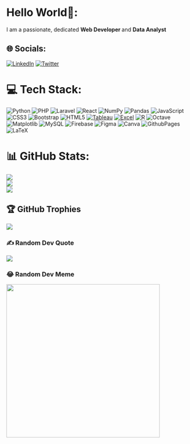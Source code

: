 # Hello World👋:
I am a passionate, dedicated <b>Web Developer </b> and <b>Data Analyst</b>

## 🌐 Socials:
[![LinkedIn](https://img.shields.io/badge/LinkedIn-%230077B5.svg?logo=linkedin&logoColor=white)](https://www.linkedin.com/in/samuel-ablordeppey-8b98bb251/)
[![Twitter](https://img.shields.io/badge/Twitter-%231DA1F2.svg?logo=Twitter&logoColor=white)](https://twitter.com/lucid_jhay) 

# 💻 Tech Stack:

![Python](https://img.shields.io/badge/python-3670A0?style=for-the-badge&logo=python&logoColor=ffdd54) 
![PHP](https://img.shields.io/badge/php-%23777BB4.svg?style=for-the-badge&logo=php&logoColor=white) 
![Laravel](https://img.shields.io/badge/laravel-%23FF2D20.svg?style=for-the-badge&logo=laravel&logoColor=white) 
![React](https://img.shields.io/badge/react-%2320232a.svg?style=for-the-badge&logo=react&logoColor=%2361DAFB) 
![NumPy](https://img.shields.io/badge/numpy-%23013243.svg?style=for-the-badge&logo=numpy&logoColor=white)
![Pandas](https://img.shields.io/badge/pandas-%23150458.svg?style=for-the-badge&logo=pandas&logoColor=white)
![JavaScript](https://img.shields.io/badge/javascript-%23323330.svg?style=for-the-badge&logo=javascript&logoColor=%23F7DF1E) 
![CSS3](https://img.shields.io/badge/css3-%231572B6.svg?style=for-the-badge&logo=css3&logoColor=white) 
![Bootstrap](https://img.shields.io/badge/bootstrap-%238511FA.svg?style=for-the-badge&logo=bootstrap&logoColor=white) 
![HTML5](https://img.shields.io/badge/html5-%23E34F26.svg?style=for-the-badge&logo=html5&logoColor=white) 
[![Tableau](https://img.shields.io/badge/Tableau-%233F3E42.svg?style=for-the-badge&logo=tableau&logoColor=white)](https://www.tableau.com/)
[![Excel](https://img.shields.io/badge/Excel-%23217346.svg?style=for-the-badge&logo=microsoft-excel&logoColor=white)](https://www.microsoft.com/en-us/microsoft-365/excel)
![R](https://img.shields.io/badge/r-%23276DC3.svg?style=for-the-badge&logo=r&logoColor=white) 
![Octave](https://img.shields.io/badge/OCTAVE-darkblue?style=for-the-badge&logo=octave&logoColor=fcd683) 
![Matplotlib](https://img.shields.io/badge/Matplotlib-%23ffffff.svg?style=for-the-badge&logo=Matplotlib&logoColor=black) 
![MySQL](https://img.shields.io/badge/mysql-%2300000f.svg?style=for-the-badge&logo=mysql&logoColor=white) 
![Firebase](https://img.shields.io/badge/firebase-%23039BE5.svg?style=for-the-badge&logo=firebase)
![Figma](https://img.shields.io/badge/figma-%23F24E1E.svg?style=for-the-badge&logo=figma&logoColor=white)
![Canva](https://img.shields.io/badge/Canva-%2300C4CC.svg?style=for-the-badge&logo=Canva&logoColor=white)
![GithubPages](https://img.shields.io/badge/github%20pages-121013?style=for-the-badge&logo=github&logoColor=white) 
![LaTeX](https://img.shields.io/badge/latex-%23008080.svg?style=for-the-badge&logo=latex&logoColor=white) 


# 📊 GitHub Stats:
![](https://github-readme-stats.vercel.app/api?username=jhayphix&theme=tokyonight&hide_border=false&include_all_commits=true&count_private=false)<br/>
![](https://github-readme-streak-stats.herokuapp.com/?user=jhayphix&theme=tokyonight&hide_border=false)<br/>
![](https://github-readme-stats.vercel.app/api/top-langs/?username=jhayphix&theme=tokyonight&hide_border=false&include_all_commits=true&count_private=false&layout=compact)

## 🏆 GitHub Trophies
![](https://github-profile-trophy.vercel.app/?username=jhayphix&theme=radical&no-frame=false&no-bg=true&margin-w=4)

### ✍️ Random Dev Quote
![](https://quotes-github-readme.vercel.app/api?type=horizontal&theme=radical)

### 😂 Random Dev Meme
<img src='https://randommeme-five.vercel.app/' style="height: 400px;"/>

<!-- Proudly created with GPRM ( https://gprm.itsvg.in ) -->

